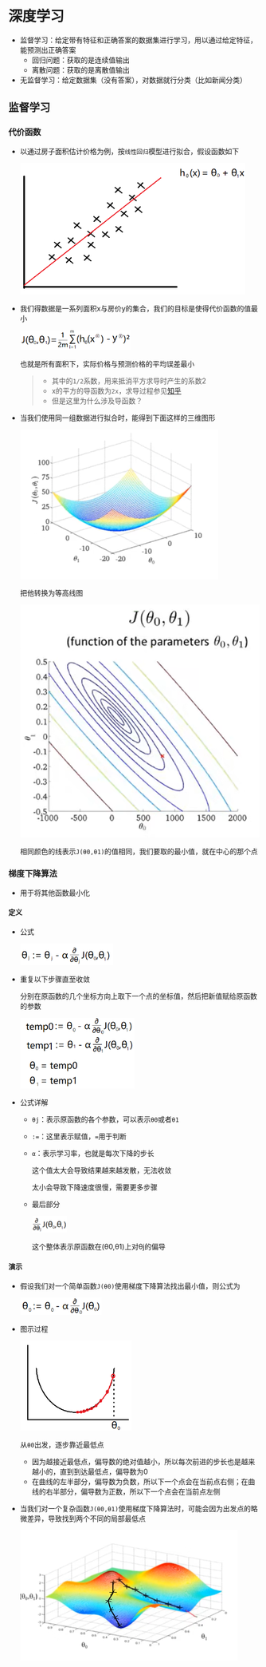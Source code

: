 # 深度学习

+ 监督学习：给定带有特征和正确答案的数据集进行学习，用以通过给定特征，能预测出正确答案
  + 回归问题：获取的是连续值输出
  + 离散问题：获取的是离散值输出
+ 无监督学习：给定数据集（没有答案），对数据就行分类（比如新闻分类）

## 监督学习

### 代价函数

+ 以通过房子面积估计价格为例，按`线性回归`模型进行拟合，假设函数如下

  <img src="README.assets/image-20230310144240695.png" alt="image-20230310144240695" style="zoom:67%;" /> 

+ 我们得数据是一系列面积x与房价y的集合，我们的目标是使得代价函数的值最小

  <img src="README.assets/image-20230310144305338.png" alt="image-20230310144305338" style="zoom:67%;" /> 

  也就是所有面积下，实际价格与预测价格的平均误差最小

  > + 其中的`1/2`系数，用来抵消平方求导时产生的系数2
  > + x的平方的导函数为`2x`，求导过程参见[知乎](https://www.zhihu.com/question/429265678)
  > + 但是这里为什么涉及导函数？

+ 当我们使用同一组数据进行拟合时，能得到下面这样的三维图形

  ![image-20230310152243928](README.assets/image-20230310152243928.png) 

  把他转换为等高线图

  ![image-20230310152348425](README.assets/image-20230310152348425.png) 

  相同颜色的线表示`J(θ0,θ1)`的值相同，我们要取的最小值，就在中心的那个点

### 梯度下降算法

+ 用于将其他函数最小化

#### 定义

+ 公式

  <img src="README.assets/image-20230313103340670.png" alt="image-20230313103340670" style="zoom: 67%;" /> 

+ 重复以下步骤直至收敛

  分别在原函数的几个坐标方向上取下一个点的坐标值，然后把新值赋给原函数的参数

  <img src="README.assets/image-20230313105933107.png" alt="image-20230313105933107" style="zoom:67%;" /> 

+ 公式详解

  + `θj`：表示原函数的各个参数，可以表示`θ0`或者`θ1`

  + `:=`：这里表示赋值，`=`用于判断

  + `α`：表示学习率，也就是每次下降的步长

    这个值太大会导致结果越来越发散，无法收敛

    太小会导致下降速度很慢，需要更多步骤

  + 最后部分

    <img src="README.assets/image-20230313110753499.png" alt="image-20230313110753499" style="zoom:67%;" /> 

    这个整体表示原函数在(θ0,θ1)上对θj的偏导

#### 演示

+ 假设我们对一个简单函数`J(θ0)`使用梯度下降算法找出最小值，则公式为

  <img src="README.assets/image-20230313111753879.png" alt="image-20230313111753879" style="zoom:67%;" /> 

+ 图示过程

  <img src="README.assets/image-20230313130822972.png" alt="image-20230313130822972" style="zoom:67%;" />  

  从`θ0`出发，逐步靠近最低点

  + 因为越接近最低点，偏导数的绝对值越小，所以每次前进的步长也是越来越小的，直到到达最低点，偏导数为0
  + 在曲线的左半部分，偏导数为负数，所以下一个点会在当前点右侧；在曲线的右半部分，偏导数为正数，所以下一个点会在当前点左侧

+ 当我们对一个复杂函数`J(θ0,θ1)`使用梯度下降算法时，可能会因为出发点的略微差异，导致找到两个不同的局部最低点

  ![image-20230313132204960](README.assets/image-20230313132204960.png) 

  